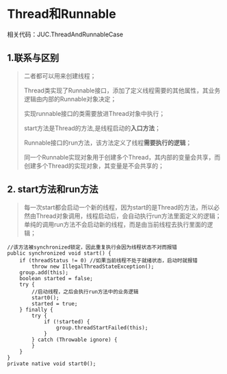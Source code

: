﻿# Thread和Runnable

相关代码：JUC.ThreadAndRunnableCase

## 1.联系与区别 ##

> 二者都可以用来创建线程；
>
> Thread类实现了Runnable接口，添加了定义线程需要的其他属性，其业务逻辑由内部的Runnable对象决定；
>
> 实现runnable接口的类需要放进Thread对象中执行；
>
> start方法是Thread的方法,是线程启动的**入口方法**；
>
> Runnable接口的run方法，该方法定义了线程**需要执行的逻辑**；
>
> 同一个Runnable实现对象用于创建多个Thread，其内部的变量会共享，而创建多个Thread的实现对象，其变量是不会共享的；

## 2. start方法和run方法 ##

> 每一次start都会启动一个新的线程，因为start的是Thread的方法，所以必然由Thread对象调用，线程启动后，会自动执行run方法里面定义的逻辑；
单纯的调用run方法不会启动新的线程，而是由当前线程去执行里面的逻辑；

    //该方法被synchronized锁定，因此重复执行会因为线程状态不对而报错
    public synchronized void start() {       
        if (threadStatus != 0) //如果当前线程不处于就绪状态，启动时就报错
            throw new IllegalThreadStateException();
        group.add(this);
        boolean started = false;
        try {
            //启动线程，之后会执行run方法中的业务逻辑
            start0();
            started = true;
        } finally {
            try {
                if (!started) {
                    group.threadStartFailed(this);
                }
            } catch (Throwable ignore) {
            }
        }
    }
    private native void start0();



